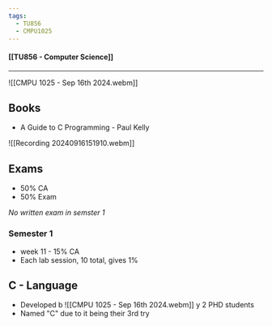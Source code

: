 ```yaml
---
tags:
  - TU856
  - CMPU1025
---
```

#### [[TU856 - Computer Science]]

---
![[CMPU 1025 - Sep 16th 2024.webm]]
## Books
- A Guide to C Programming - Paul Kelly

![[Recording 20240916151910.webm]]

## Exams
- 50% CA
- 50% Exam

*No written exam in semster 1*

### Semester 1
- week 11 - 15% CA
- Each lab session, 10 total, gives 1%

## C - Language
- Developed b
![[CMPU 1025 - Sep 16th 2024.webm]]
y 2 PHD students
- Named "C" due to it being their 3rd try

